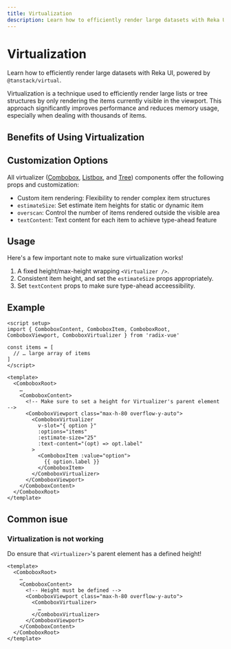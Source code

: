 ```yaml
---
title: Virtualization
description: Learn how to efficiently render large datasets with Reka UI, powered by `@tanstack/virtual`.
---
```


# Virtualization

<Description>

Learn how to efficiently render large datasets with Reka UI, powered by `@tanstack/virtual`.

</Description>

<Callout type="info" title="What is Virtualization?">

Virtualization is a technique used to efficiently render large lists or tree structures by only rendering the items currently visible in the viewport. This approach significantly improves performance and reduces memory usage, especially when dealing with thousands of items.

</Callout>

## Benefits of Using Virtualization

<Highlights
  :features="[
    'Improved Performance: Render thousands of items without lag',
    'Reduced Memory Usage: Only mount DOM nodes for visible items',
    'Better User Experience: Fast initial load times and responsive interactions',
  ]"
/>

## Customization Options

All virtualizer ([Combobox](/docs/components/combobox#virtualizer), [Listbox](/docs/components/listbox#virtualizer), and [Tree](/docs/components/tree#virtualizer)) components offer the following props and customization:

- Custom item rendering: Flexibility to render complex item structures
- `estimateSize`: Set estimate item heights for static or dynamic item
- `overscan`: Control the number of items rendered outside the visible area
- `textContent`: Text content for each item to achieve type-ahead feature

## Usage

Here's a few important note to make sure virtualization works!

1. A fixed height/max-height wrapping `<Virtualizer />`.
2. Consistent item height, and set the `estimateSize` props appropriately.
3. Set `textContent` props to make sure type-ahead acceessibility.

## Example

```vue
<script setup>
import { ComboboxContent, ComboboxItem, ComboboxRoot, ComboboxViewport, ComboboxVirtualizer } from 'radix-vue'

const items = [
  // … large array of items
]
</script>

<template>
  <ComboboxRoot>
    …
    <ComboboxContent>
      <!-- Make sure to set a height for Virtualizer's parent element -->
      <ComboboxViewport class="max-h-80 overflow-y-auto">
        <ComboboxVirtualizer
          v-slot="{ option }"
          :options="items"
          :estimate-size="25"
          :text-content="(opt) => opt.label"
        >
          <ComboboxItem :value="option">
            {{ option.label }}
          </ComboboxItem>
        </ComboboxVirtualizer>
      </ComboboxViewport>
    </ComboboxContent>
  </ComboboxRoot>
</template>
```

## Common isue

### Virtualization is not working

Do ensure that `<Virtualizer>`'s parent element has a defined height!

```vue line=6
<template>
  <ComboboxRoot>
    …
    <ComboboxContent>
      <!-- Height must be defined -->
      <ComboboxViewport class="max-h-80 overflow-y-auto">
        <ComboboxVirtualizer>
          …
        </ComboboxVirtualizer>
      </ComboboxViewport>
    </ComboboxContent>
  </ComboboxRoot>
</template>
```
